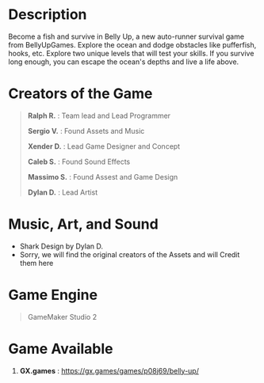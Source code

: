# Description
Become a fish and survive in Belly Up, a new auto-runner survival game from BellyUpGames. Explore the ocean and dodge obstacles like pufferfish, hooks, etc. Explore two unique levels that will test your skills. If you survive long enough, you can escape the ocean's depths and live a life above. 

# Creators of the Game

>**Ralph R.** : Team lead and Lead Programmer
>
>**Sergio V.** : Found Assets and Music
>
>**Xender D.** : Lead Game Designer and Concept
>
>**Caleb S.** : Found Sound Effects
>
>**Massimo S.** : Found Assest and Game Design
>
>**Dylan D.** : Lead Artist

# Music, Art, and Sound
- Shark Design by Dylan D.
- Sorry,  we will find the original creators of the Assets and will Credit them here

# Game Engine

> GameMaker Studio 2

# Game Available 
1. **GX.games** : https://gx.games/games/p08j69/belly-up/

